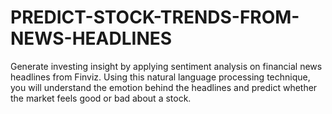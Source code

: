 # PREDICT-STOCK-TRENDS-FROM-NEWS-HEADLINES
Generate investing insight by applying sentiment analysis on financial news headlines from Finviz. Using this natural language processing technique, you will understand the emotion behind the headlines and predict whether the market feels good or bad about a stock.

